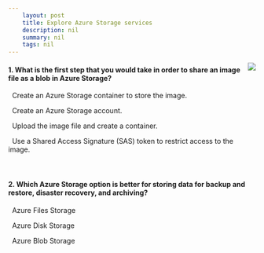 ```yaml
---
    layout: post
    title: Explore Azure Storage services 
    description: nil
    summary: nil
    tags: nil
---
```



 <a target="_blank" href="https://docs.microsoft.com/en-us/learn/modules/azure-storage-fundamentals/knowledge-check/"><i class="fas fa-external-link-alt"></i> </a>
 <img align="right" src="https://docs.microsoft.com/en-us/learn/achievements/azure-storage-fundamentals.svg">
####  1. What is the first step that you would take in order to share an image file as a blob in Azure Storage?


<i class='far fa-square'></i> &nbsp;&nbsp;Create an Azure Storage container to store the image.

<i class='fas fa-check-square' style='color: Dodgerblue;'></i> &nbsp;&nbsp;Create an Azure Storage account.

<i class='far fa-square'></i> &nbsp;&nbsp;Upload the image file and create a container.

<i class='far fa-square'></i> &nbsp;&nbsp;Use a Shared Access Signature (SAS) token to restrict access to the image.
<br />
<br />
<br />

####  2. Which Azure Storage option is better for storing data for backup and restore, disaster recovery, and archiving?


<i class='far fa-square'></i> &nbsp;&nbsp;Azure Files Storage

<i class='far fa-square'></i> &nbsp;&nbsp;Azure Disk Storage

<i class='fas fa-check-square' style='color: Dodgerblue;'></i> &nbsp;&nbsp;Azure Blob Storage
<br />
<br />
<br />
